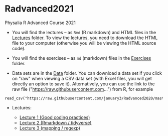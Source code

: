 # Radvanced2021

Physalia R Advanced Course 2021

* You will find the lectures – as `Rmd` (R markdown) and HTML files in the
[Lectures](Lectures/) folder. To view the lectures, you need to download
the HTML file to your computer (otherwise you will be viewing the HTML
source code).

* You will find the exercises – as `md` (markdown) files in the
[Exercises](Exercises/) folder.

* Data sets are in the [Data](Data/) folder. You can download a data set if
  you click on "raw" when viewing a CSV data set (with Excel files, you
  will get directly an option to save it). Alternatively, you can use the
  link to the raw file ("https://raw.githubusercontent.com...") from R, for
  example

```
read_csv("https://raw.githubusercontent.com/january3/Radvanced2020/master/Data/iris.csv")
```

* Lectures:

    * [Lecture 1 (Good coding practices)](https://january3.github.io/Radvanced2021/Lectures/lecture_1_good_practice.html)
    * [Lecture 2 (Rmarkdown / tidyverse)](https://january3.github.io/Radvanced2021/Lectures/lecture_2_tidyverse.html)
    * [Lecture 3 (mapping / regexp)](https://january3.github.io/Radvanced2021/Lectures/lecture_3_mapping_regexp.html)

